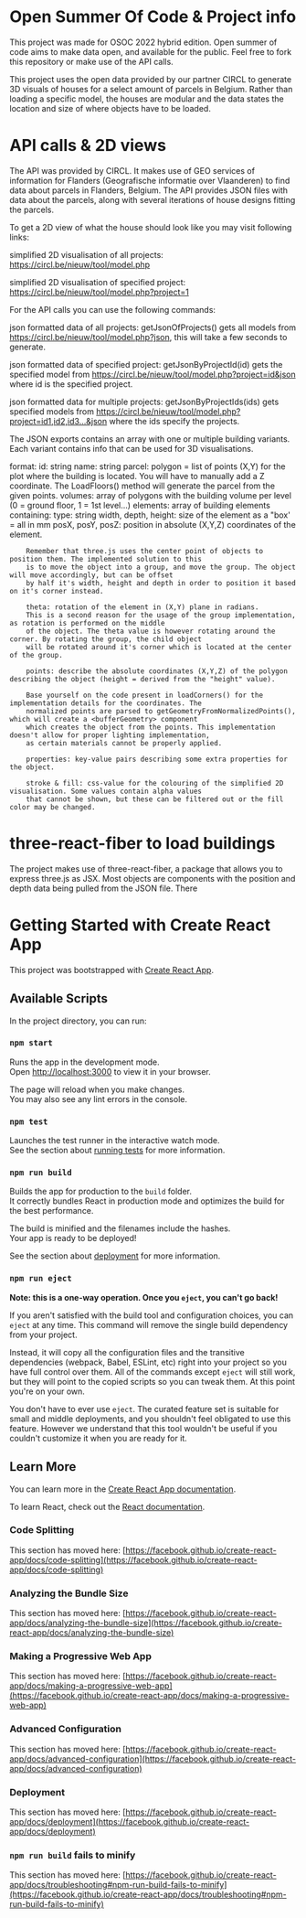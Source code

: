 # Open Summer Of Code & Project info

This project was made for OSOC 2022 hybrid edition. Open summer of code aims to
make data open, and available for the public. Feel free to fork this repository
or make use of the API calls.

This project uses the open data provided by our partner CIRCL to generate 3D
visuals of houses for a select amount of parcels in Belgium. Rather than loading
a specific model, the houses are modular and the data states the location and
size of where objects have to be loaded.

# API calls & 2D views

The API was provided by CIRCL. It makes use of GEO services of information for Flanders (Geografische informatie over Vlaanderen) to find data about parcels in Flanders, Belgium. The API provides JSON files with data about the parcels,
along with several iterations of house designs fitting the parcels.

To get a 2D view of what the house should look like you may visit following links:

simplified 2D visualisation of all projects: 
    https://circl.be/nieuw/tool/model.php

simplified 2D visualisation of specified project: 
    https://circl.be/nieuw/tool/model.php?project=1

For the API calls you can use the following commands:

json formatted data of all projects:
    getJsonOfProjects()
    gets all models from https://circl.be/nieuw/tool/model.php?json, this will take a few seconds to generate.

json formatted data of specified project:
    getJsonByProjectId(id)
    gets the specified model from https://circl.be/nieuw/tool/model.php?project=id&json  where id is the specified project.

json formatted data for multiple projects:
    getJsonByProjectIds(ids)
    gets specified models from https://circl.be/nieuw/tool/model.php?project=id1,id2,id3...&json where the ids specify the projects.

The JSON exports contains an array with one or multiple building variants.
Each variant contains info that can be used for 3D visualisations.

format:
    id: string 
    name: string
    parcel: polygon = list of points (X,Y) for the plot where the building is located. You will have to manually add a Z coordinate. The LoadFloors() method will generate the parcel from the given points.
    volumes: array of polygons with the building volume per level (0 = ground floor, 1 = 1st level...)
    elements: array of building elements containing:
        type: string
        width, depth, height: size of the element as a "box' = all in mm
        posX, posY, posZ: position in absolute (X,Y,Z) coordinates of the element.

        Remember that three.js uses the center point of objects to position them. The implemented solution to this
        is to move the object into a group, and move the group. The object will move accordingly, but can be offset
        by half it's width, height and depth in order to position it based on it's corner instead.

        theta: rotation of the element in (X,Y) plane in radians. 
        This is a second reason for the usage of the group implementation, as rotation is performed on the middle
        of the object. The theta value is however rotating around the corner. By rotating the group, the child object
        will be rotated around it's corner which is located at the center of the group.

        points: describe the absolute coordinates (X,Y,Z) of the polygon describing the object (height = derived from the "height" value).

        Base yourself on the code present in loadCorners() for the implementation details for the coordinates. The 
        normalized points are parsed to getGeometryFromNormalizedPoints(), which will create a <bufferGeometry> component
        which creates the object from the points. This implementation doesn't allow for proper lighting implementation,
        as certain materials cannot be properly applied.

        properties: key-value pairs describing some extra properties for the object.

        stroke & fill: css-value for the colouring of the simplified 2D visualisation. Some values contain alpha values
        that cannot be shown, but these can be filtered out or the fill color may be changed.



# three-react-fiber to load buildings


The project makes use of three-react-fiber, a package that allows you to express three.js as JSX.
Most objects are <boxBufferGeometry> components with the position and depth data being pulled from
the JSON file. There

# Getting Started with Create React App

This project was bootstrapped with [Create React App](https://github.com/facebook/create-react-app).

## Available Scripts

In the project directory, you can run:

### `npm start`

Runs the app in the development mode.\
Open [http://localhost:3000](http://localhost:3000) to view it in your browser.

The page will reload when you make changes.\
You may also see any lint errors in the console.

### `npm test`

Launches the test runner in the interactive watch mode.\
See the section about [running tests](https://facebook.github.io/create-react-app/docs/running-tests) for more information.

### `npm run build`

Builds the app for production to the `build` folder.\
It correctly bundles React in production mode and optimizes the build for the best performance.

The build is minified and the filenames include the hashes.\
Your app is ready to be deployed!

See the section about [deployment](https://facebook.github.io/create-react-app/docs/deployment) for more information.

### `npm run eject`

**Note: this is a one-way operation. Once you `eject`, you can't go back!**

If you aren't satisfied with the build tool and configuration choices, you can `eject` at any time. This command will remove the single build dependency from your project.

Instead, it will copy all the configuration files and the transitive dependencies (webpack, Babel, ESLint, etc) right into your project so you have full control over them. All of the commands except `eject` will still work, but they will point to the copied scripts so you can tweak them. At this point you're on your own.

You don't have to ever use `eject`. The curated feature set is suitable for small and middle deployments, and you shouldn't feel obligated to use this feature. However we understand that this tool wouldn't be useful if you couldn't customize it when you are ready for it.

## Learn More

You can learn more in the [Create React App documentation](https://facebook.github.io/create-react-app/docs/getting-started).

To learn React, check out the [React documentation](https://reactjs.org/).

### Code Splitting

This section has moved here: [https://facebook.github.io/create-react-app/docs/code-splitting](https://facebook.github.io/create-react-app/docs/code-splitting)

### Analyzing the Bundle Size

This section has moved here: [https://facebook.github.io/create-react-app/docs/analyzing-the-bundle-size](https://facebook.github.io/create-react-app/docs/analyzing-the-bundle-size)

### Making a Progressive Web App

This section has moved here: [https://facebook.github.io/create-react-app/docs/making-a-progressive-web-app](https://facebook.github.io/create-react-app/docs/making-a-progressive-web-app)

### Advanced Configuration

This section has moved here: [https://facebook.github.io/create-react-app/docs/advanced-configuration](https://facebook.github.io/create-react-app/docs/advanced-configuration)

### Deployment

This section has moved here: [https://facebook.github.io/create-react-app/docs/deployment](https://facebook.github.io/create-react-app/docs/deployment)

### `npm run build` fails to minify

This section has moved here: [https://facebook.github.io/create-react-app/docs/troubleshooting#npm-run-build-fails-to-minify](https://facebook.github.io/create-react-app/docs/troubleshooting#npm-run-build-fails-to-minify)
